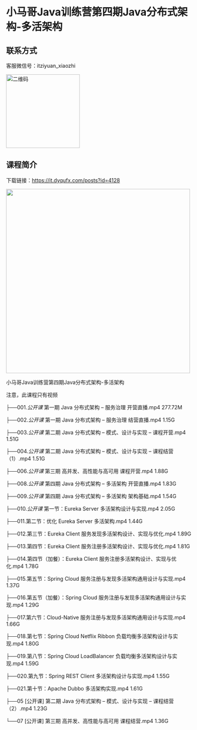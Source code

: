 # 小马哥Java训练营第四期Java分布式架构-多活架构

## 联系方式

客服微信号：itziyuan_xiaozhi

<img src="https://ziyuanyun.oss-cn-guangzhou.aliyuncs.com/common/20240614073449/666b82192834a.jpg" width="200" height="200" alt="二维码">

## 课程简介

下载链接：https://it.dyqufx.com/posts?id=4128

<img src="https://ziyuanyun.oss-cn-guangzhou.aliyuncs.com/yun/20240530073004/6657ba7c7cab4.jpg" width="500" alt="">

  小马哥Java训练营第四期Java分布式架构-多活架构



 注意，此课程只有视频

 ├──001._公开课_ 第一期 Java 分布式架构 &#8211; 服务治理 开营直播.mp4 277.72M

 ├──002._公开课_ 第一期 Java 分布式架构 &#8211; 服务治理 结营直播.mp4 1.15G

 ├──003._公开课_ 第二期 Java 分布式架构 &#8211; 模式、设计与实现 &#8211; 课程开营.mp4 1.51G

 ├──004._公开课_ 第二期 Java 分布式架构 &#8211; 模式、设计与实现 &#8211; 课程结营（1）.mp4 1.51G

 ├──006._公开课_ 第三期 高并发、高性能与高可用 课程开营.mp4 1.88G

 ├──008._公开课_ 第四期 Java 分布式架构 &#8211; 多活架构 开营直播.mp4 1.83G

 ├──009._公开课_ 第四期 Java 分布式架构 &#8211; 多活架构 架构基础.mp4 1.54G

 ├──010._公开课_ 第一节：Eureka Server 多活架构设计与实现.mp4 2.05G

 ├──011.第二节：优化 Eureka Server 多活架构.mp4 1.44G

 ├──012.第三节：Eureka Client 服务发现多活架构设计、实现与优化.mp4 1.89G

 ├──013.第四节：Eureka Client 服务注册多活架构设计、实现与优化.mp4 1.81G

 ├──014.第四节（加餐）：Eureka Client 服务注册多活架构设计、实现与优化.mp4 1.78G

 ├──015.第五节：Spring Cloud 服务注册与发现多活架构通用设计与实现.mp4 1.37G

 ├──016.第五节（加餐）：Spring Cloud 服务注册与发现多活架构通用设计与实现.mp4 1.29G

 ├──017.第六节：Cloud-Native 服务注册与发现多活架构通用设计与实现.mp4 1.66G

 ├──018.第七节：Spring Cloud Netflix Ribbon 负载均衡多活架构设计与实现.mp4 1.80G

 ├──019.第八节：Spring Cloud LoadBalancer 负载均衡多活架构设计与实现.mp4 1.59G

 ├──020.第九节：Spring REST Client 多活架构设计与实现.mp4 1.55G

 ├──021.第十节：Apache Dubbo 多活架构实现.mp4 1.61G

 ├──05 [公开课] 第二期 Java 分布式架构 &#8211; 模式、设计与实现 &#8211; 课程结营（2）.mp4 1.23G

 └──07 [公开课] 第三期 高并发、高性能与高可用 课程结营.mp4 1.36G

  